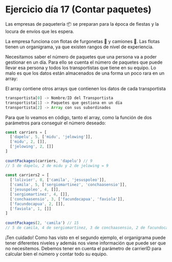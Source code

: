 # Ejercicio día 17 (Contar paquetes)  
    
Las empresas de paquetería 📦 se preparan para la época de fiestas y la locura de envíos que les espera.   
   
La empresa funciona con flotas de furgonetas 🚛 y camiones 🚚. Las flotas tienen un organigrama, ya que existen rangos de nivel de experiencia.   
   
Necesitamos saber el número de paquetes que una persona va a poder gestionar en un día. Para ello se cuenta el número de paquetes que puede llevar esa persona y todos los transportistas que tiene en su equipo. Lo malo es que los datos están almacenados de una forma un poco rara en un array:   
   
El array contiene otros arrays que contienen los datos de cada transportista   

```javascript 
transportista[0] -> Nombre/ID del Transportista   
transportista[1] -> Paquetes que gestiona en un día   
transportista[2] -> Array con sus subordinados   
```
   
Para que lo veamos en código, tanto el array, como la función de dos parámetros para conseguir el número deseado:   
   
```javascript   
const carriers = [   
  ['dapelu', 5, ['midu', 'jelowing']],   
  ['midu', 2, []],   
  ['jelowing', 2, []]   
]   
   
countPackages(carriers, 'dapelu') // 9    
// 5 de dapelu, 2 de midu y 2 de jelowing = 9     
   
const carriers2 = [   
  ['lolivier', 8, ['camila', 'jesuspoleo']],   
  ['camila', 5, ['sergiomartinez', 'conchaasensio']],   
  ['jesuspoleo', 4, []],      
  ['sergiomartinez', 4, []],   
  ['conchaasensio', 3, ['facundocapua', 'faviola']],   
  ['facundocapua', 2, []],   
  ['faviola', 1, []]   
]   
   
countPackages(2, 'camila') // 15   
// 5 de camila, 4 de sergiomartinez, 3 de conchaasensio, 2 de facundocapua y 1 de faviola = 15  
```
    
¡Ten cuidado! Como has visto en el segundo ejemplo, el organigrama puede tener diferentes niveles y además nos viene información que puede ser que no necesitemos. Debemos tener en cuenta el parámetro de carrierID para calcular bien el número y contar todo su equipo.   